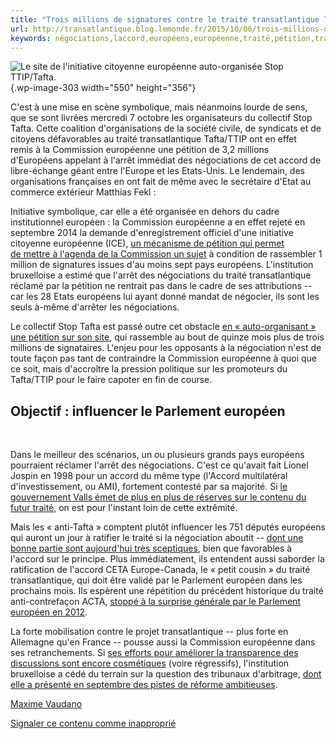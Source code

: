 ```yaml
---
title: "Trois millions de signatures contre le traité transatlantique Tafta/TTIP"
url: http://transatlantique.blog.lemonde.fr/2015/10/06/trois-millions-de-signatures-contre-le-traite-transatlantique-taftattip/
keywords: négociations,laccord,européens,européenne,traité,pétition,transatlantique,taftattip,parlement,signatures,larrêt,commission,millions
---
```

![Le site de l\'initiative citoyenne européenne auto-organisée Stop TTIP/Tafta.](http://transatlantique.blog.lemonde.fr/files/2015/10/Capture-d%E2%80%99%C3%A9cran-2015-10-06-%C3%A0-17.38.07.png){.wp-image-303 width="550" height="356"}

C'est à une mise en scène symbolique, mais néanmoins lourde de sens, que se sont livrées mercredi 7 octobre les organisateurs du collectif Stop Tafta. Cette coalition d'organisations de la société civile, de syndicats et de citoyens défavorables au traité transatlantique Tafta/TTIP ont en effet remis à la Commission européenne une pétition de 3,2 millions d'Européens appelant à l'arrêt immédiat des négociations de cet accord de libre-échange géant entre l'Europe et les Etats-Unis. Le lendemain, des organisations françaises en ont fait de même avec le secrétaire d'Etat au commerce extérieur Matthias Fekl :

Initiative symbolique, car elle a été organisée en dehors du cadre institutionnel européen : la Commission européenne a en effet rejeté en septembre 2014 la demande d'enregistrement officiel d'une initiative citoyenne européenne (ICE), [un mécanisme de pétition qui permet de mettre à l'agenda de la Commission un sujet](http://www.lemonde.fr/les-decodeurs/article/2014/12/02/la-petition-europeenne-n-a-pas-revolutionne-la-democratie_4532387_4355770.html) à condition de rassembler 1 million de signatures issues d'au moins sept pays européens. L'institution bruxelloise a estimé que l'arrêt des négociations du traité transatlantique réclamé par la pétition ne rentrait pas dans le cadre de ses attributions -- car les 28 Etats européens lui ayant donné mandat de négocier, ils sont les seuls à-même d'arrêter les négociations.

Le collectif Stop Tafta est passé outre cet obstacle [en « auto-organisant » une pétition sur son site](https://stop-ttip.org/fr/), qui rassemble au bout de quinze mois plus de trois millions de signataires. L'enjeu pour les opposants à la négociation n'est de toute façon pas tant de contraindre la Commission européenne à quoi que ce soit, mais d'accroître la pression politique sur les promoteurs du Tafta/TTIP pour le faire capoter en fin de course.

**Objectif : influencer le Parlement européen**
-----------------------------------------------

 

Dans le meilleur des scénarios, un ou plusieurs grands pays européens pourraient réclamer l'arrêt des négociations. C'est ce qu'avait fait Lionel Jospin en 1998 pour un accord du même type (l'Accord multilatéral d'investissement, ou AMI), fortement contesté par sa majorité. Si [le gouvernement Valls émet de plus en plus de réserves sur le contenu du futur traité](http://transatlantique.blog.lemonde.fr/2015/09/28/traite-transatlantique-pourquoi-la-france-menace-de-stopper-les-negociations/), on est pour l'instant loin de cette extrêmité.

Mais les « anti-Tafta » comptent plutôt influencer les 751 députés européens qui auront un jour à ratifier le traité si la négociation aboutit -- [dont une bonne partie sont aujourd'hui très sceptiques](http://transatlantique.blog.lemonde.fr/2015/06/10/traite-transatlantique-les-12-mots-qui-dechirent-le-parlement-europeen/), bien que favorables à l'accord sur le principe. Plus immédiatement, ils entendent aussi saborder la ratification de l'accord CETA Europe-Canada, le « petit cousin » du traité transatlantique, qui doit être validé par le Parlement européen dans les prochains mois. Ils espèrent une répétition du précédent historique du traité anti-contrefaçon ACTA, [stoppé à la surprise générale par le Parlement européen en 2012](http://www.lemonde.fr/technologies/article/2012/07/04/le-parlement-europeen-vote-contre-le-traite-anti-contrefacon-acta_1729032_651865.html).

La forte mobilisation contre le projet transatlantique -- plus forte en Allemagne qu'en France -- pousse aussi la Commission européenne dans ses retranchements. Si [ses efforts pour améliorer la transparence des discussions sont encore cosmétiques](http://transatlantique.blog.lemonde.fr/2015/09/28/traite-transatlantique-pourquoi-la-france-menace-de-stopper-les-negociations/) (voire régressifs), l'institution bruxelloise a cédé du terrain sur la question des tribunaux d'arbitrage, [dont elle a présenté en septembre des pistes de réforme ambitieuses](http://transatlantique.blog.lemonde.fr/2015/09/16/bruxelles-presente-sa-version-relookee-des-tribunaux-darbitrage-du-tafta/).

[Maxime Vaudano](http://twitter.com/mvaudano)

[Signaler ce contenu comme inapproprié](http://www.contact-moderation.com/abuse.asp?origine=LM&language=FR&content_id=blog-2663890)
